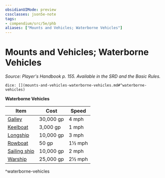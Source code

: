 ```yaml
---
obsidianUIMode: preview
cssclasses: json5e-note
tags:
- compendium/src/5e/phb
aliases: ["Mounts and Vehicles; Waterborne Vehicles"]
---
```

# Mounts and Vehicles; Waterborne Vehicles
*Source: Player's Handbook p. 155. Available in the SRD and the Basic Rules.* 

`dice: [](mounts-and-vehicles-waterborne-vehicles.md#^waterborne-vehicles)`

**Waterborne Vehicles**

| Item | Cost | Speed |
|------|------|-------|
| [Galley](compendium/items/galley.md) | 30,000 gp | 4 mph |
| [Keelboat](compendium/items/keelboat.md) | 3,000 gp | 1 mph |
| [Longship](compendium/items/longship.md) | 10,000 gp | 3 mph |
| [Rowboat](compendium/items/rowboat.md) | 50 gp | 1½ mph |
| [Sailing ship](compendium/items/sailing-ship.md) | 10,000 gp | 2 mph |
| [Warship](compendium/items/warship.md) | 25,000 gp | 2½ mph |
^waterborne-vehicles